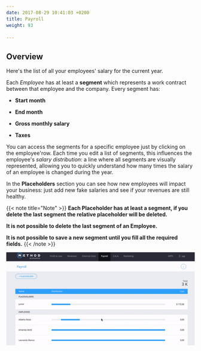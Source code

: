```yaml
---
date: 2017-08-29 10:41:03 +0200
title: Payroll
weight: 93

---
```



## Overview

Here's the list of all your employees' salary for the current year.

Each *Employee* has at least a **segment** which represents a work contract between that employee and the company. Every segment has:

* **Start month**

* **End month**

* **Gross monthly salary**

* **Taxes**

You can access the segments for a specific employee just by clicking on the employee'row. Each time you edit a list of segments, this influences the employee's *salary distribution*: a line where all segments are visually represented, allowing you to quickly understand how many times the salary of an employee is changed during the year.

In the **Placeholders** section you can see how new employees will impact your business: just add new fake salaries and see if your revenues are still healthy.

{{< note title="Note" >}}
**Each Placeholder has at least a segment, if you delete the last segment the relative placeholder will be deleted.**

**It is not possible to delete the last segment of an Employee.**

**It is not possible to save a new segment until you fill all the required fields.**
{{< /note >}}

![](/uploads/2017/09/04/GIF%20Payroll%20TOP.gif)

